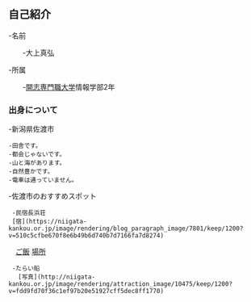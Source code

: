 ## 自己紹介

-名前

 　　-大上真弘
 
-所属

 　　-[開志専門職大学](https://kaishi-pu.ac.jp/)情報学部2年



### 出身について

-新潟県佐渡市

    -田舎です。
    -都会じゃないです。
    -山と海があります。
    -自然豊かです。
    -電車は通っていません。
    
-佐渡市のおすすめスポット
     
     -民宿長浜荘
     [宿](https://niigata-kankou.or.jp/image/rendering/blog_paragraph_image/7801/keep/1200?v=510c5cfbe670f8e6b49b6d740b7d7166fa7d8274)
   　[ご飯](https://niigata-kankou.or.jp/image/rendering/blog_paragraph_image/7798/keep/1200?v=f3c75d965174ff259ab62822f8270f2aaaaf72d4)
     [場所](https://www.google.com/maps/place/%E9%95%B7%E6%B5%9C%E8%8D%98/@37.9417839,138.3080835,17z/data=!3m1!4b1!4m8!3m7!1s0x5ff362ce999e8189:0xbbb3488af9261fe9!5m2!4m1!1i2!8m2!3d37.9417839!4d138.3102722?hl=ja) 
     
     -たらい船
     　[写真](http://niigata-kankou.or.jp/image/rendering/attraction_image/10475/keep/1200?v=fdd9fd70f36c1ef97b20e51927cff5dec8ff1770)
